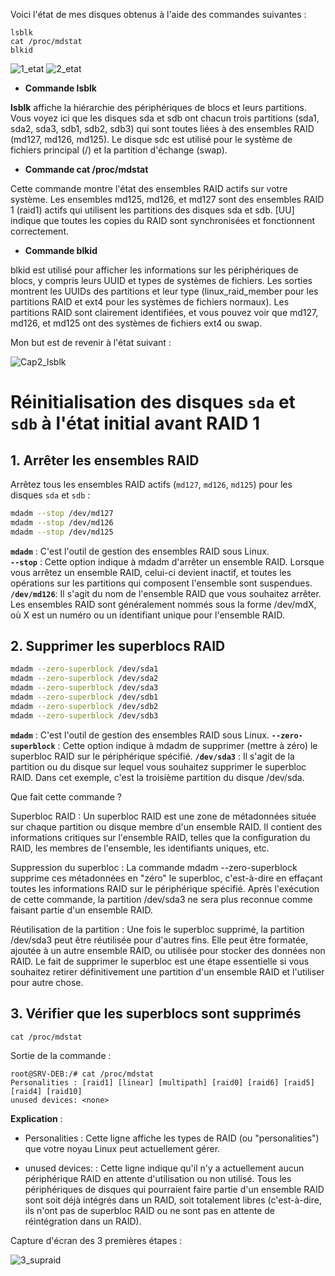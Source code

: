 Voici l'état de mes disques obtenus à l'aide des commandes suivantes :

```
lsblk
cat /proc/mdstat
blkid
```

![1_etat](https://github.com/user-attachments/assets/27b45d91-f050-4e4d-83fc-f4a500921669)
![2_etat](https://github.com/user-attachments/assets/10672a9c-2a54-4f69-8ce1-077fb165ae8e)



- **Commande lsblk**

**lsblk** affiche la hiérarchie des périphériques de blocs et leurs partitions.
Vous voyez ici que les disques sda et sdb ont chacun trois partitions (sda1, sda2, sda3, sdb1, sdb2, sdb3) qui sont toutes liées à des ensembles RAID (md127, md126, md125).
Le disque sdc est utilisé pour le système de fichiers principal (/) et la partition d'échange (swap).

- **Commande cat /proc/mdstat**

Cette commande montre l'état des ensembles RAID actifs sur votre système.
Les ensembles md125, md126, et md127 sont des ensembles RAID 1 (raid1) actifs qui utilisent les partitions des disques sda et sdb.
[UU] indique que toutes les copies du RAID sont synchronisées et fonctionnent correctement.

- **Commande blkid**

blkid est utilisé pour afficher les informations sur les périphériques de blocs, y compris leurs UUID et types de systèmes de fichiers.
Les sorties montrent les UUIDs des partitions et leur type (linux_raid_member pour les partitions RAID et ext4 pour les systèmes de fichiers normaux).
Les partitions RAID sont clairement identifiées, et vous pouvez voir que md127, md126, et md125 ont des systèmes de fichiers ext4 ou swap.

Mon but est de revenir à l'état suivant :   

![Cap2_lsblk](https://github.com/user-attachments/assets/148abcb7-8c55-4518-bf33-a83d006cea81)

# Réinitialisation des disques `sda` et `sdb` à l'état initial avant RAID 1

## 1. Arrêter les ensembles RAID
Arrêtez tous les ensembles RAID actifs (`md127`, `md126`, `md125`) pour les disques `sda` et `sdb` :

```bash
mdadm --stop /dev/md127
mdadm --stop /dev/md126
mdadm --stop /dev/md125
```
**`mdadm`** : C'est l'outil de gestion des ensembles RAID sous Linux.    
**`--stop`** : Cette option indique à mdadm d'arrêter un ensemble RAID. Lorsque vous arrêtez un ensemble RAID, celui-ci devient inactif, et toutes les opérations sur les partitions qui composent l'ensemble sont suspendues.   
**`/dev/md126`**: Il s'agit du nom de l'ensemble RAID que vous souhaitez arrêter. Les ensembles RAID sont généralement nommés sous la forme /dev/mdX, où X est un numéro ou un identifiant unique pour l'ensemble RAID.   

## 2. Supprimer les superblocs RAID

```bash
mdadm --zero-superblock /dev/sda1
mdadm --zero-superblock /dev/sda2
mdadm --zero-superblock /dev/sda3
mdadm --zero-superblock /dev/sdb1
mdadm --zero-superblock /dev/sdb2
mdadm --zero-superblock /dev/sdb3
```
**`mdadm`** : C'est l'outil de gestion des ensembles RAID sous Linux.
**`--zero-superblock`** : Cette option indique à mdadm de supprimer (mettre à zéro) le superbloc RAID sur le périphérique spécifié.
**`/dev/sda3`** : Il s'agit de la partition ou du disque sur lequel vous souhaitez supprimer le superbloc RAID. Dans cet exemple, c'est la troisième partition du disque /dev/sda.

Que fait cette commande ?

Superbloc RAID : Un superbloc RAID est une zone de métadonnées située sur chaque partition ou disque membre d'un ensemble RAID. Il contient des informations critiques sur l'ensemble RAID, telles que la configuration du RAID, les membres de l'ensemble, les identifiants uniques, etc.    

Suppression du superbloc : La commande mdadm --zero-superblock supprime ces métadonnées en "zéro" le superbloc, c'est-à-dire en effaçant toutes les informations RAID sur le périphérique spécifié. Après l'exécution de cette commande, la partition /dev/sda3 ne sera plus reconnue comme faisant partie d'un ensemble RAID.   

Réutilisation de la partition : Une fois le superbloc supprimé, la partition /dev/sda3 peut être réutilisée pour d'autres fins. Elle peut être formatée, ajoutée à un autre ensemble RAID, ou utilisée pour stocker des données non RAID. Le fait de supprimer le superbloc est une étape essentielle si vous souhaitez retirer définitivement une partition d'un ensemble RAID et l'utiliser pour autre chose.   


## 3. Vérifier que les superblocs sont supprimés

```
cat /proc/mdstat
```

Sortie de la commande :

```
root@SRV-DEB:/# cat /proc/mdstat
Personalities : [raid1] [linear] [multipath] [raid0] [raid6] [raid5] [raid4] [raid10]
unused devices: <none>
```

**Explication** :

- Personalities :
Cette ligne affiche les types de RAID (ou "personalities") que votre noyau Linux peut actuellement gérer. 

- unused devices: <none> :
Cette ligne indique qu'il n'y a actuellement aucun périphérique RAID en attente d'utilisation ou non utilisé. Tous les périphériques de disques qui pourraient faire partie d'un ensemble RAID sont soit déjà intégrés dans un RAID, soit totalement libres (c'est-à-dire, ils n'ont pas de superbloc RAID ou ne sont pas en attente de réintégration dans un RAID).

Capture d'écran des 3 premières étapes :

![3_supraid](https://github.com/user-attachments/assets/ca09cf68-c116-4f22-9153-6909ef0de4c5)


